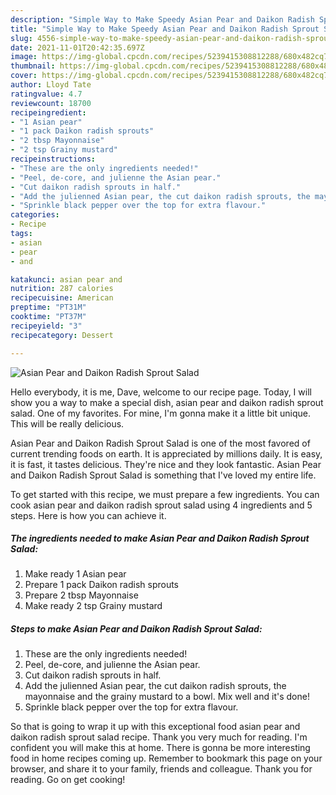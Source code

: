 ```yaml
---
description: "Simple Way to Make Speedy Asian Pear and Daikon Radish Sprout Salad"
title: "Simple Way to Make Speedy Asian Pear and Daikon Radish Sprout Salad"
slug: 4556-simple-way-to-make-speedy-asian-pear-and-daikon-radish-sprout-salad
date: 2021-11-01T20:42:35.697Z
image: https://img-global.cpcdn.com/recipes/5239415308812288/680x482cq70/asian-pear-and-daikon-radish-sprout-salad-recipe-main-photo.jpg
thumbnail: https://img-global.cpcdn.com/recipes/5239415308812288/680x482cq70/asian-pear-and-daikon-radish-sprout-salad-recipe-main-photo.jpg
cover: https://img-global.cpcdn.com/recipes/5239415308812288/680x482cq70/asian-pear-and-daikon-radish-sprout-salad-recipe-main-photo.jpg
author: Lloyd Tate
ratingvalue: 4.7
reviewcount: 18700
recipeingredient:
- "1 Asian pear"
- "1 pack Daikon radish sprouts"
- "2 tbsp Mayonnaise"
- "2 tsp Grainy mustard"
recipeinstructions:
- "These are the only ingredients needed!"
- "Peel, de-core, and julienne the Asian pear."
- "Cut daikon radish sprouts in half."
- "Add the julienned Asian pear, the cut daikon radish sprouts, the mayonnaise and the grainy mustard to a bowl. Mix well and it&#39;s done!"
- "Sprinkle black pepper over the top for extra flavour."
categories:
- Recipe
tags:
- asian
- pear
- and

katakunci: asian pear and 
nutrition: 287 calories
recipecuisine: American
preptime: "PT31M"
cooktime: "PT37M"
recipeyield: "3"
recipecategory: Dessert

---
```



![Asian Pear and Daikon Radish Sprout Salad](https://img-global.cpcdn.com/recipes/5239415308812288/680x482cq70/asian-pear-and-daikon-radish-sprout-salad-recipe-main-photo.jpg)

Hello everybody, it is me, Dave, welcome to our recipe page. Today, I will show you a way to make a special dish, asian pear and daikon radish sprout salad. One of my favorites. For mine, I'm gonna make it a little bit unique. This will be really delicious.



Asian Pear and Daikon Radish Sprout Salad is one of the most favored of current trending foods on earth. It is appreciated by millions daily. It is easy, it is fast, it tastes delicious. They're nice and they look fantastic. Asian Pear and Daikon Radish Sprout Salad is something that I've loved my entire life.


To get started with this recipe, we must prepare a few ingredients. You can cook asian pear and daikon radish sprout salad using 4 ingredients and 5 steps. Here is how you can achieve it.

<!--inarticleads1-->

##### The ingredients needed to make Asian Pear and Daikon Radish Sprout Salad:

1. Make ready 1 Asian pear
1. Prepare 1 pack Daikon radish sprouts
1. Prepare 2 tbsp Mayonnaise
1. Make ready 2 tsp Grainy mustard




<!--inarticleads2-->

##### Steps to make Asian Pear and Daikon Radish Sprout Salad:

1. These are the only ingredients needed!
1. Peel, de-core, and julienne the Asian pear.
1. Cut daikon radish sprouts in half.
1. Add the julienned Asian pear, the cut daikon radish sprouts, the mayonnaise and the grainy mustard to a bowl. Mix well and it&#39;s done!
1. Sprinkle black pepper over the top for extra flavour.




So that is going to wrap it up with this exceptional food asian pear and daikon radish sprout salad recipe. Thank you very much for reading. I'm confident you will make this at home. There is gonna be more interesting food in home recipes coming up. Remember to bookmark this page on your browser, and share it to your family, friends and colleague. Thank you for reading. Go on get cooking!
